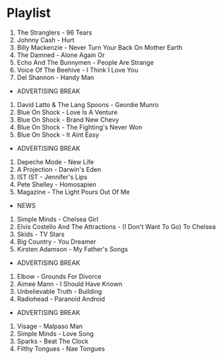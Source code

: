 # Playlist

1. The Stranglers - 96 Tears
2. Johnny Cash - Hurt
3. Billy Mackenzie - Never Turn Your Back On Mother Earth
4. The Damned - Alone Again Or
5. Echo And The Bunnymen - People Are Strange
6. Voice Of The Beehive - I Think I Love You
7. Del Shannon - Handy Man

- ADVERTISING BREAK

1. David Latto & The Lang Spoons - Geordie Munro
2. Blue On Shock - Love Is A Venture
3. Blue On Shock - Brand New Chevy
4. Blue On Shock - The Fighting's Never Won
5. Blue On Shock - It Aint Easy

- ADVERTISING BREAK

1. Depeche Mode - New Life
2. A Projection - Darwin's Eden
3. IST IST - Jennifer's Lips
4. Pete Shelley - Homosapien
5. Magazine - The Light Pours Out Of Me

- NEWS

1. Simple Minds - Chelsea Girl
2. Elvis Costello And The Attractions - (I Don't Want To Go) To Chelsea
3. Skids - TV Stars
4. Big Country - You Dreamer
5. Kirsten Adamson - My Father's Songs

- ADVERTISING BREAK

1. Elbow - Grounds For Divorce
2. Aimee Mann - I Should Have Known
3. Unbelievable Truth - Building
4. Radiohead - Paranoid Android

- ADVERTISING BREAK

1. Visage - Malpaso Man
2. Simple Minds - Love Song
3. Sparks - Beat The Clock
4. Filthy Tongues - Nae Tongues

